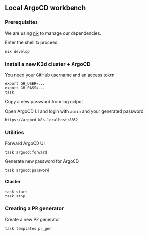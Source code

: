 ## Local ArgoCD workbench

### Prerequisites
We are using [nix](https://nixos.org/) to manage our dependencies.

Enter the shell to proceed
```
nix develop
```

### Install a new K3d cluster + ArgoCD
You need your GitHub username and an access token
```
export GH_USER=...
export GH_PASS=...
task
```
Copy a new password from log output

Open ArgoCD UI and login with `admin` and your generated password
```
https://argocd.k8s.localhost:8832
```

### Utilities
Forward ArgoCD UI
```
task argocd:forward
```

Generate new password for ArgoCD
```
task argocd:password
```

#### Cluster
```
task start
task stop
```

### Creating a PR generator
Create a new PR generator
```
task templates:pr_gen
```